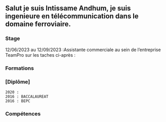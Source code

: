 ## Salut je suis Intissame Andhum, je suis ingenieure en télécommunication dans le domaine ferroviaire.

### Stage
12/06/2023 au 12/09/2023 :Assistante commerciale au sein de l’entreprise TeamPro sur les taches ci-après :

 ### Formations   

### [Diplôme]

    2020 : 
    2016 : BACCALAUREAT
    2016 : BEPC



   
### Compétences

    


